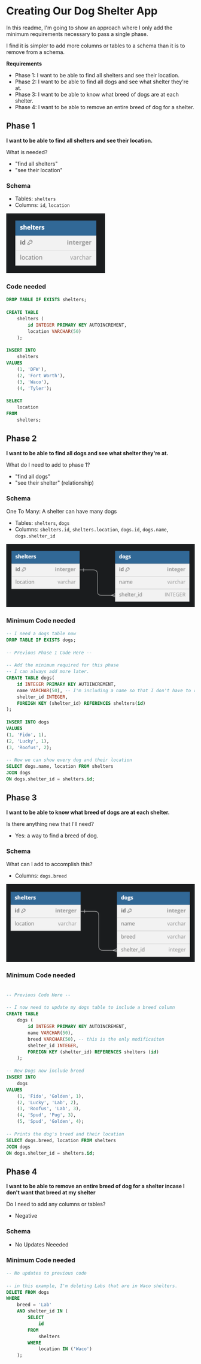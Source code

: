 # Creating Our Dog Shelter App

In this readme, I'm going to show an approach where I only add the minimum requirements necessary to pass a single phase.

I find it is simpler to add more columns or tables to a schema than it is to remove from a schema.


**Requirements**
- Phase 1: I want to be able to find all shelters and see their location.
- Phase 2: I want to be able to find all dogs and see what shelter they're at.
- Phase 3: I want to be able to know what breed of dogs are at each shelter.
- Phase 4: I want to be able to remove an entire breed of dog for a shelter.


## Phase 1

**I want to be able to find all shelters and see their location.**

What is needed?
- "find all shelters"
- "see their location"


### Schema
- Tables: `shelters`
- Columns: `id`, `location`

![alt text](image.png)


### Code needed

```SQL
DROP TABLE IF EXISTS shelters;

CREATE TABLE
    shelters (
        id INTEGER PRIMARY KEY AUTOINCREMENT,
        location VARCHAR(50)
    );

INSERT INTO
    shelters
VALUES
    (1, 'DFW'),
    (2, 'Fort Worth'),
    (3, 'Waco'),
    (4, 'Tyler');

SELECT
    location
FROM
    shelters;
```

## Phase 2

**I want to be able to find all dogs and see what shelter they're at.**

What do I need to add to phase 1?
- "find all dogs"
- "see their shelter" (relationship)

### Schema
One To Many: A shelter can have many dogs
- Tables: `shelters`, `dogs`
- Columns: `shelters.id`, `shelters.location`, `dogs.id`, `dogs.name`, `dogs.shelter_id`

![alt text](image-1.png)


### Minimum Code needed

```SQL
-- I need a dogs table now
DROP TABLE IF EXISTS dogs;

-- Previous Phase 1 Code Here --

-- Add the minimum required for this phase
-- I can always add more later.
CREATE TABLE dogs(
    id INTEGER PRIMARY KEY AUTOINCREMENT,
    name VARCHAR(50), -- I'm including a name so that I don't have to refer to dogs by an ID in real life.
    shelter_id INTEGER,
    FOREIGN KEY (shelter_id) REFERENCES shelters(id)
);

INSERT INTO dogs
VALUES
(1, 'Fido', 1),
(2, 'Lucky', 1),
(3, 'Roofus', 2);

-- Now we can show every dog and their location
SELECT dogs.name, location FROM shelters
JOIN dogs
ON dogs.shelter_id = shelters.id;

```


## Phase 3

**I want to be able to know what breed of dogs are at each shelter.**

Is there anything new that I'll need?
- Yes: a way to find a breed of dog.

### Schema
What can I add to accomplish this?
- Columns: `dogs.breed`

![alt text](image-3.png)


### Minimum Code needed
```SQL

-- Previous Code Here --

-- I now need to update my dogs table to include a breed column
CREATE TABLE
    dogs (
        id INTEGER PRIMARY KEY AUTOINCREMENT,
        name VARCHAR(50),
        breed VARCHAR(50), -- this is the only modificaiton
        shelter_id INTEGER,
        FOREIGN KEY (shelter_id) REFERENCES shelters (id)
    );

-- New Dogs now include breed
INSERT INTO
    dogs
VALUES
    (1, 'Fido', 'Golden', 1),
    (2, 'Lucky', 'Lab', 2),
    (3, 'Roofus', 'Lab', 3),
    (4, 'Spud', 'Pug', 3),
    (5, 'Spud', 'Golden', 4);

-- Prints the dog's breed and their location
SELECT dogs.breed, location FROM shelters
JOIN dogs
ON dogs.shelter_id = shelters.id;
```
## Phase 4

**I want to be able to remove an entire breed of dog for a shelter incase I don't want that breed at my shelter**

Do I need to add any columns or tables?
- Negative

### Schema
- No Updates Neeeded


### Minimum Code needed
```SQL
-- No updates to previous code

-- in this example, I'm deleting Labs that are in Waco shelters.
DELETE FROM dogs
WHERE
    breed = 'Lab'
    AND shelter_id IN (
        SELECT
            id
        FROM
            shelters
        WHERE
            location IN ('Waco')
    );
````
